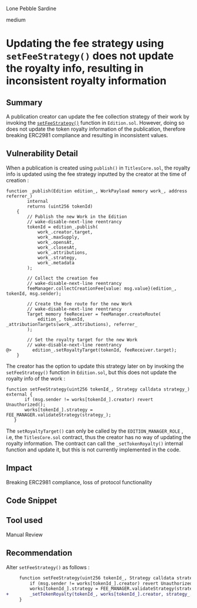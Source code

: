 Lone Pebble Sardine

medium

# Updating the fee strategy using `setFeeStrategy()` does not update the royalty info, resulting in inconsistent royalty information

## Summary
A publication creator can update the fee collection strategy of their work by invoking the [`setFeeStrategy()`](https://github.com/sherlock-audit/2024-04-titles/blob/d7f60952df22da00b772db5d3a8272a988546089/wallflower-contract-v2/src/editions/Edition.sol#L368) function in `Edition.sol`. However, doing so does not update the token royalty information of the publication, therefore breaking ERC2981 compliance and resulting in inconsistent values.
## Vulnerability Detail
When a publication is created using `publish()` in `TitlesCore.sol`, the royalty info is updated using the fee strategy inputted by the creator at the time of creation :
```solidity
function _publish(Edition edition_, WorkPayload memory work_, address referrer_)
        internal
        returns (uint256 tokenId)
    {
        // Publish the new Work in the Edition
        // wake-disable-next-line reentrancy
        tokenId = edition_.publish(
            work_.creator.target,
            work_.maxSupply,
            work_.opensAt,
            work_.closesAt,
            work_.attributions,
            work_.strategy,
            work_.metadata
        );

        // Collect the creation fee
        // wake-disable-next-line reentrancy
        feeManager.collectCreationFee{value: msg.value}(edition_, tokenId, msg.sender);

        // Create the fee route for the new Work
        // wake-disable-next-line reentrancy
        Target memory feeReceiver = feeManager.createRoute(
            edition_, tokenId, _attributionTargets(work_.attributions), referrer_
        );

        // Set the royalty target for the new Work
        // wake-disable-next-line reentrancy
@>        edition_.setRoyaltyTarget(tokenId, feeReceiver.target);
    }
 ```
 The creator has the option to update this strategy later on by invoking the `setFeeStrategy()` function in `Edition.sol`, but this does not update the royalty info of the work : 
 ```solidity
 function setFeeStrategy(uint256 tokenId_, Strategy calldata strategy_) external {
        if (msg.sender != works[tokenId_].creator) revert Unauthorized();
        works[tokenId_].strategy = FEE_MANAGER.validateStrategy(strategy_);
    }
 ```
 The `setRoyaltyTarget()` can only be called by the `EDITION_MANAGER_ROLE` , i.e, the `TitlesCore.sol` contract, thus the creator has no way of updating the royalty information. The contract can call the `_setTokenRoyalty()` internal function and update it, but this is not currently implemented in the code.
## Impact
Breaking ERC2981 compliance, loss of protocol functionality
## Code Snippet

## Tool used

Manual Review

## Recommendation
Alter `setFeeStrategy()` as follows : 

```diff
     function setFeeStrategy(uint256 tokenId_, Strategy calldata strategy_) external {
         if (msg.sender != works[tokenId_].creator) revert Unauthorized();
         works[tokenId_].strategy = FEE_MANAGER.validateStrategy(strategy_);
+        _setTokenRoyalty(tokenId_, works[tokenId_].creator, strategy_.royaltyBps);
     }
 ```